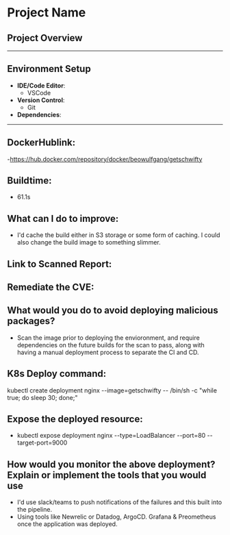 # Project Name

## Project Overview

---
## Environment Setup
- **IDE/Code Editor**: 
  - VSCode
- **Version Control**: 
  - Git
- **Dependencies**: 
---


## DockerHublink: 
-https://hub.docker.com/repository/docker/beowulfgang/getschwifty
## Buildtime:	
- 61.1s

## What can I do to improve:	
- I'd cache the build either in S3 storage or some form of caching. I could also change the build image to something slimmer. 

## Link to Scanned Report:	
## Remediate the CVE:	

## What would you do to avoid deploying malicious packages?	
- Scan the image prior to deploying the envioronment, and require dependencies on the future builds for the scan to pass, along with having a manual deployment process to separate the CI and CD.
## K8s Deploy command:	
kubectl create deployment nginx --image=getschwifty -- /bin/sh -c "while true; do sleep 30; done;"

## Expose the deployed resource:
-	kubectl expose deployment nginx --type=LoadBalancer --port=80 --target-port=9000

## How would you monitor the above deployment? Explain or implement the tools that you would use
- I'd use slack/teams to push notifications of the failures and this built into the pipeline. 
- Using tools like Newrelic or Datadog, ArgoCD. Grafana & Preometheus once the application was deployed.
